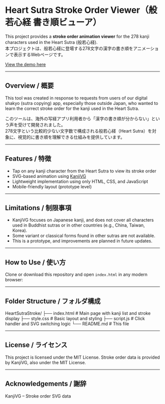 # Heart Sutra Stroke Order Viewer（般若心経 書き順ビューア）
This project provides a **stroke order animation viewer** for the 278 kanji characters used in the Heart Sutra (般若心経).  
本プロジェクトは、般若心経に登場する278文字の漢字の書き順をアニメーションで表示するWebページです。

 [View the demo here](https://officees.co.jp/stroke/)

---
## Overview / 概要
This tool was created in response to requests from users of our digital shakyo (sutra copying) app, especially those outside Japan, who wanted to learn the correct stroke order for the kanji used in the Heart Sutra.

このツールは、海外の写経アプリ利用者から「漢字の書き順が分からない」という声を受けて開発されました。  
278文字という比較的少ない文字数で構成される般若心経（Heart Sutra）を対象に、視覚的に書き順を理解できる仕組みを提供しています。

---
## Features / 特徴
- Tap on any kanji character from the Heart Sutra to view its stroke order
- SVG-based animation using [KanjiVG](https://kanjivg.tagaini.net/)
- Lightweight implementation using only HTML, CSS, and JavaScript
- Mobile-friendly layout (prototype level)

---
## Limitations / 制限事項
- KanjiVG focuses on Japanese kanji, and does not cover all characters used in Buddhist sutras or in other countries (e.g., China, Taiwan, Korea).
- Some variant or classical forms found in other sutras are not available.
- This is a prototype, and improvements are planned in future updates.

---
## How to Use / 使い方
Clone or download this repository and open `index.html` in any modern browser:

---
## Folder Structure / フォルダ構成
HeartSutraStroke/
├── index.html           # Main page with kanji list and stroke display
├── style.css            # Basic layout and styling
├── script.js            # Click handler and SVG switching logic
└── README.md            # This file

---
## License / ライセンス
This project is licensed under the MIT License.
Stroke order data is provided by KanjiVG, also under the MIT License.

---
## Acknowledgements / 謝辞
KanjiVG – Stroke order SVG data


